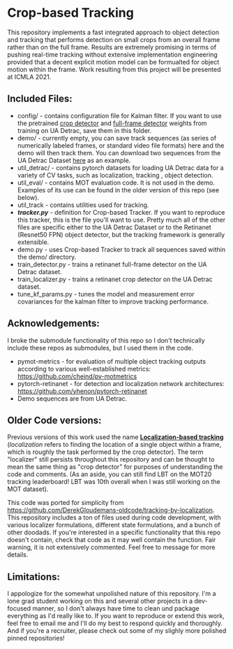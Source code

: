 # Crop-based Tracking 


This repository implements a fast integrated approach to object detection and tracking that performs detection on small crops from an overall frame rather than on the full frame. Results are extremely promising in terms of pushing real-time tracking without extensive implementation engineering provided that a decent explicit motion model can be formualted for object motion within the frame. Work resulting from this project will be presented at ICMLA 2021.

## Included Files:
- config/ - contains configuration file for Kalman filter. If you want to use the pretrained [crop detector](https://github.com/DerekGloudemans/localization-based-tracking/releases/download/v1.0-alpha/localizer_state_dict.pt) and [full-frame detector](https://github.com/DerekGloudemans/localization-based-tracking/releases/download/v1.0-alpha/detector_state_dict.pt) weights from training on UA Detrac, save them in this folder.
- demo/ - currently empty, you can save track sequences (as series of numerically labeled frames, or standard video file formats) here and the demo will then track them. You can download two sequences from the UA Detrac Dataset [here](https://github.com/DerekGloudemans/localization-based-tracking/releases/download/v1.0-alpha/demo.zip) as an example.
- util_detrac/ - contains pytorch datasets for loading UA Detrac data for a variety of CV tasks, such as localization, tracking , object detection.
- util_eval/ - contains MOT evaluation code. It is not used in the demo. Examples of its use can be found in the older version of this repo (see below).
- util_track - contains utilities used for tracking.
- ***tracker.py*** - definition for Crop-based Tracker. If you want to reproduce this tracker, this is the file you'll want to use. Pretty much all of the other files are specific either to the UA Detrac Dataset or to the Retinanet (Resnet50 FPN) object detector, but the tracking framework is generally extensible.
- demo.py - uses Crop-based Tracker to track all sequences saved within the demo/ directory.
- train_detector.py - trains a retinanet full-frame detector on the UA Detrac dataset.
- train_localizer.py - trains a retinanet crop detector on the UA Detrac dataset.
- tune_kf_params.py - tunes the model and measurement error covariances for the kalman filter to improve tracking performance.

## Acknowledgements:
I broke the submodule functionality of this repo so I don't technically include these repos as submodules, but I used them in the code.
- pymot-metrics - for evaluation of multiple object tracking outputs according to various well-established metrics: https://github.com/cheind/py-motmetrics 
- pytorch-retinanet - for detection and localization network architectures: https://github.com/yhenon/pytorch-retinanet
- Demo sequences are from UA Detrac.

## Older Code versions:
Previous versions of this work used the name [**Localization-based tracking**](https://arxiv.org/pdf/2104.05823.pdf)  (*localization* refers to finding the location of a single object within a frame, which is roughly the task performed by the crop detector). The term "localizer" still persists throughout this repository and can be thought to mean the same thing as "crop detector" for purposes of understanding the code and comments. (As an aside, you can still find LBT on the MOT20 tracking leaderboard! LBT was 10th overall when I was still working on the MOT dataset).

This code was ported for simplicity from https://github.com/DerekGloudemans-oldcode/tracking-by-localization. This repository includes a ton of files used during code development, with various localizer formulations, different state formulations, and a bunch of other doodads. If you're interested in a specific functionality that this repo doesn't contain, check that code as it may well contain the function. Fair warning, it is not extensively commented. Feel free to message for more details.

## Limitations:
I appologize for the somewhat unpolished nature of this repository. I'm a lone grad student working on this and several other projects in a dev-focused manner, so I don't always have time to clean und package everything as I'd really like to. If you want to reproduce or extend this work, feel free to email me and I'll do my best to respond quickly and thoroughly. And if you're a recruiter, please check out some of my slighly more polished pinned repositories!
